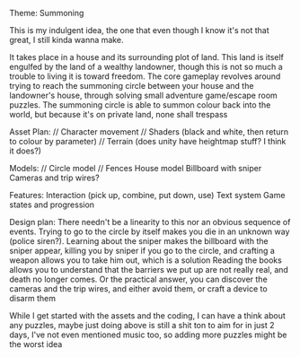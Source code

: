 Theme: Summoning

This is my indulgent idea, the one that even though I know it's not that great, I still kinda wanna make.

It takes place in a house and its surrounding plot of land. This land is itself engulfed by the land of a wealthy landowner, though this is not so much a trouble to living it is toward freedom.
The core gameplay revolves around trying to reach the summoning circle between your house and the landowner's house, through solving small adventure game/escape room puzzles.
The summoning circle is able to summon colour back into the world, but because it's on private land, none shall trespass

Asset Plan:
// Character movement
// Shaders (black and white, then return to colour by parameter)
// Terrain (does unity have heightmap stuff? I think it does?)

Models:
// Circle model
// Fences
House model
Billboard with sniper
Cameras and trip wires?

Features:
Interaction (pick up, combine, put down, use)
Text system
Game states and progression

Design plan:
There needn't be a linearity to this nor an obvious sequence of events. Trying to go to the circle by itself makes you die in an unknown way (police siren?). Learning about the sniper makes the billboard with the sniper appear, killing you by sniper if you go to the circle, and crafting a weapon allows you to take him out, which is a solution
Reading the books allows you to understand that the barriers we put up are not really real, and death no longer comes.
Or the practical answer, you can discover the cameras and the trip wires, and either avoid them, or craft a device to disarm them

While I get started with the assets and the coding, I can have a think about any puzzles, maybe just doing above is still a shit ton to aim for in just 2 days, I've not even mentioned music too, so adding more puzzles might be the worst idea